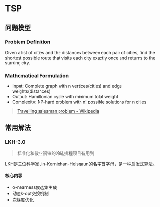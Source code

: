 # TSP

## 问题模型

### Problem Definition

Given a list of cities and the distances between each pair of cities, find the shortest possible route that visits each city exactly once and returns to the starting city.

### Mathematical Formulation

- Input: Complete graph with n vertices(cities) and edge weights(distances)
- Output: Hamiltonian cycle with minimum total weight
- Complexity: NP-hard problem with n! possible solutions for n cities

> [Travelling salesman problem - Wikipedia](https://en.wikipedia.org/wiki/Travelling_salesman_problem)

## 常用解法

### LKH-3.0

> 标准化和敬业钢铁的冷轧排程项目有用到

LKH是三位科学家Lin-Kernighan-Helsgaun的名字首字母，是一种启发式算法。

#### 核心内容

- α-nearness候选集生成
- 动态k-opt交换机制
- 次梯度优化
